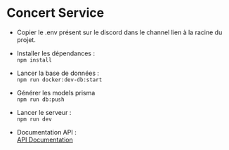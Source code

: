 # Concert Service

- Copier le .env présent sur le discord dans le channel lien à la racine du projet.

- Installer les dépendances :  
```npm install```

- Lancer la base de données :  
```npm run docker:dev-db:start```

- Générer les models prisma  
```npm run db:push```

- Lancer le serveur :  
```npm run dev```

- Documentation API :  
[API Documentation](http://localhost:3000/v1/docs/)
